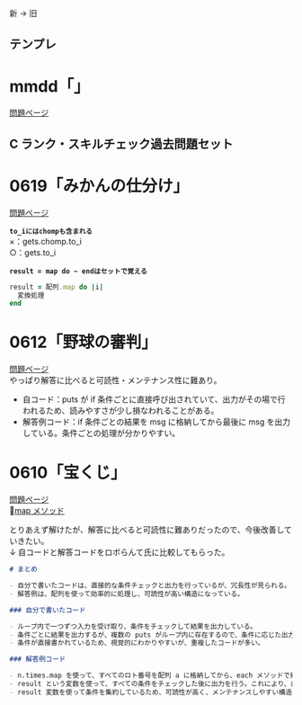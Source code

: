 新 → 旧

## テンプレ

# mmdd「」

[問題ページ]()

## C ランク・スキルチェック過去問題セット
# 0619「みかんの仕分け」

[問題ページ](https://paiza.jp/works/mondai/c_rank_skillcheck_archive/mikan)

**`to_iにはchompも含まれる`**  
×：gets.chomp.to_i  
○：gets.to_i  

**`result = map do ~ endはセットで覚える`**  
```rb
result = 配列.map do |i| 
  変換処理 
end
```

# 0612「野球の審判」

[問題ページ](https://paiza.jp/works/mondai/c_rank_skillcheck_archive/umpire)  
やっぱり解答に比べると可読性・メンテナンス性に難あり。

- 自コード：puts が if 条件ごとに直接呼び出されていて、出力がその場で行われるため、読みやすさが少し損なわれることがある。
- 解答例コード：if 条件ごとの結果を msg に格納してから最後に msg を出力している。条件ごとの処理が分かりやすい。

# 0610「宝くじ」

[問題ページ](https://paiza.jp/works/mondai/c_rank_skillcheck_archive/lottery)  
📝[map メソッド](../ruby/01_ruby_basics.md#📝mapメソッド)

とりあえず解けたが、解答に比べると可読性に難ありだったので、今後改善していきたい。  
↓ 自コードと解答コードをロボらんて氏に比較してもらった。

```md
# まとめ

- 自分で書いたコードは、直接的な条件チェックと出力を行っているが、冗長性が見られる。
- 解答例は、配列を使って効率的に処理し、可読性が高い構造になっている。

### 自分で書いたコード

- ループ内で一つずつ入力を受け取り、条件をチェックして結果を出力している。
- 条件ごとに結果を出力するが、複数の puts がループ内に存在するので、条件に応じた出力が行われる。
- 条件が直接書かれているため、視覚的にわかりやすいが、重複したコードが多い。

### 解答例コード

- n.times.map を使って、すべてのロト番号を配列 a に格納してから、each メソッドで処理を行っている。
- result という変数を使って、すべての条件をチェックした後に出力を行う。これにより、条件ごとの分岐が整理されているナ。
- result 変数を使って条件を集約しているため、可読性が高く、メンテナンスしやすい構造になっている。
```
